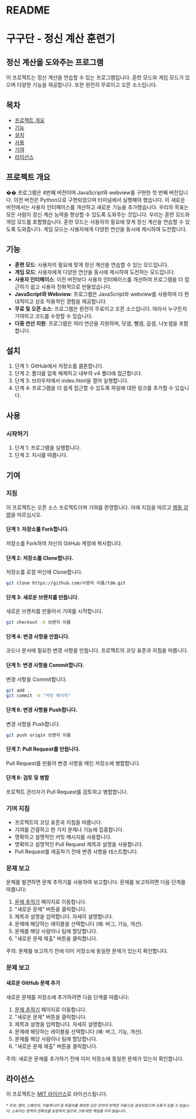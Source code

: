 # README

구구단 - 정신 계산 훈련기
================

정신 계산을 도와주는 프로그램
-------------------

이 프로젝트는 정신 계산을 연습할 수 있는 프로그램입니다. 훈련 모드와 게임 모드가 있으며 다양한 기능을 제공합니다. 또한 완전히 무료이고 오픈 소스입니다.

목차
-----------------

* [프로젝트 개요](#프로젝트-개요)
* [기능](#기능)
* [설치](#설치)
* [사용](#사용)
* [기여](#기여)
* [라이선스](#라이선스)

프로젝트 개요
----------------

�� 프로그램은 4번째 버전이며 JavaScript와 webview를 구현한 첫 번째 버전입니다. 이전 버전은 Python으로 구현되었으며 터미널에서 실행해야 했습니다. 이 새로운 버전에서는 사용자 인터페이스를 개선하고 새로운 기능을 추가했습니다. 우리의 목표는 모든 사람이 정신 계산 능력을 향상할 수 있도록 도와주는 것입니다. 우리는 훈련 모드와 게임 모드를 포함했습니다. 훈련 모드는 사용자의 필요에 맞게 정신 계산을 연습할 수 있도록 도와줍니다. 게임 모드는 사용자에게 다양한 연산을 동시에 제시하여 도전합니다.

기능
--------
* **훈련 모드**: 사용자의 필요에 맞게 정신 계산을 연습할 수 있는 모드입니다.
* **게임 모드**: 사용자에게 다양한 연산을 동시에 제시하여 도전하는 모드입니다.
* **사용자 인터페이스**: 이전 버전보다 사용자 인터페이스를 개선하여 프로그램을 더 접근하기 쉽고 사용자 친화적으로 만들었습니다.
* **JavaScript와 Webview**: 프로그램은 JavaScript와 webview를 사용하여 더 현대적이고 상호 작용적인 경험을 제공합니다.
* **무료 및 오픈 소스**: 프로그램은 완전히 무료이고 오픈 소스입니다. 따라서 누구든지 기여하고 코드를 수정할 수 있습니다.
* **다중 연산 지원**: 프로그램은 여러 연산을 지원하며, 덧셈, 뺄셈, 곱셈, 나눗셈을 포함합니다.
<!-- * **난이도 조절**: 프로그램은 사용자가 계산의 난이도를 조절할 수 있도록 허용하여 모든 연령과 기술 수준의 사용자에게 적합합니다. -->
<!-- * **점수 추적**: 프로그램은 사용자의 점수와 진행 상황을 추적하여 성취감과 개선의 동기를 부여합니다. -->

설치
------------

1. 단계 1: GitHub에서 저장소를 클론합니다.
2. 단계 2: 폴더를 압축 해제하고 내부의 v4 폴더에 접근합니다.
3. 단계 3: 브라우저에서 index.html을 열어 실행합니다.
4. 단계 4: 프로그램을 더 쉽게 접근할 수 있도록 파일에 대한 링크를 추가할 수 있습니다.

사용
-----

### 시작하기

1. 단계 1: 프로그램을 실행합니다.
2. 단계 2: 지시를 따릅니다.

기여
------------

### 지침

이 프로젝트는 오픈 소스 프로젝트이며 기여를 환영합니다. 아래 지침을 따르고 [행동 강령](https://github.com/TdM/blob/main/CODE_OF_CONDUCT.md)을 따르십시오.

#### 단계 1: 저장소를 Fork합니다.

저장소를 Fork하여 자신의 GitHub 계정에 복사합니다.

#### 단계 2: 저장소를 Clone합니다.

저장소를 로컬 머신에 Clone합니다.

```bash
git clone https://github.com/사용자 이름/tdm.git
```

#### 단계 3: 새로운 브랜치를 만듭니다.

새로운 브랜치를 만들어서 기여를 시작합니다.

```bash
git checkout -b 브랜치 이름
```

#### 단계 4: 변경 사항을 만듭니다.

코드나 문서에 필요한 변경 사항을 만듭니다. 프로젝트의 코딩 표준과 지침을 따릅니다.

#### 단계 5: 변경 사항을 Commit합니다.

변경 사항을 Commit합니다.

```bash
git add .
git commit -m "커밋 메시지"
```

#### 단계 6: 변경 사항을 Push합니다.

변경 사항을 Push합니다.

```bash
git push origin 브랜치 이름
```

#### 단계 7: Pull Request를 만듭니다.

Pull Request를 만들어 변경 사항을 메인 저장소에 병합합니다.

#### 단계 8: 검토 및 병합

프로젝트 관리자가 Pull Request를 검토하고 병합합니다.

### 기여 지침

* 프로젝트의 코딩 표준과 지침을 따릅니다.
* 기여를 간결하고 한 가지 문제나 기능에 집중합니다.
* 명확하고 설명적인 커밋 메시지를 사용합니다.
* 명확하고 설명적인 Pull Request 제목과 설명을 사용합니다.
* Pull Request를 제출하기 전에 변경 사항을 테스트합니다.

### 문제 보고

문제를 발견하면 문제 추적기를 사용하여 보고합니다. 문제를 보고하려면 다음 단계를 따릅니다:

1. [문제 추적기](https://github.com/joanalnu/tdm/issues) 페이지로 이동합니다.
2. "새로운 문제" 버튼을 클릭합니다.
3. 제목과 설명을 입력합니다. 자세히 설명합니다.
4. 문제에 해당하는 레이블을 선택합니다 (예: 버그, 기능, 개선).
5. 문제를 해당 사람이나 팀에 할당합니다.
6. "새로운 문제 제출" 버튼을 클릭합니다.

주의: 문제를 보고하기 전에 이미 저장소에 동일한 문제가 있는지 확인합니다.

### 문제 보고
#### 새로운 GitHub 문제 추가

새로운 문제를 저장소에 추가하려면 다음 단계를 따릅니다:

1. [문제 추적기](https://github.com/joanalnu/tdm/issues) 페이지로 이동합니다.
2. "새로운 문제" 버튼을 클릭합니다.
3. 제목과 설명을 입력합니다. 자세히 설명합니다.
4. 문제에 해당하는 레이블을 선택합니다 (예: 버그, 기능, 개선).
5. 문제를 해당 사람이나 팀에 할당합니다.
6. "새로운 문제 제출" 버튼을 클릭합니다.

주의: 새로운 문제를 추가하기 전에 이미 저장소에 동일한 문제가 있는지 확인합니다.

라이선스
-------

이 프로젝트는 [MIT 라이선스](https://github.com/joanalnu/tdm/blob/main/LICENSE.md)로 라이선스됩니다.

<font size="1">* *주의: 영어, 스페인어, 카탈루냐어 및 독일어를 제외한 모든 언어의 번역은 자동으로 생성되었으며 오류가 있을 수 있습니다. 소유자는 번역의 정확성을 보장하지 않으며 그에 대한 책임을 지지 않습니다.* </font>